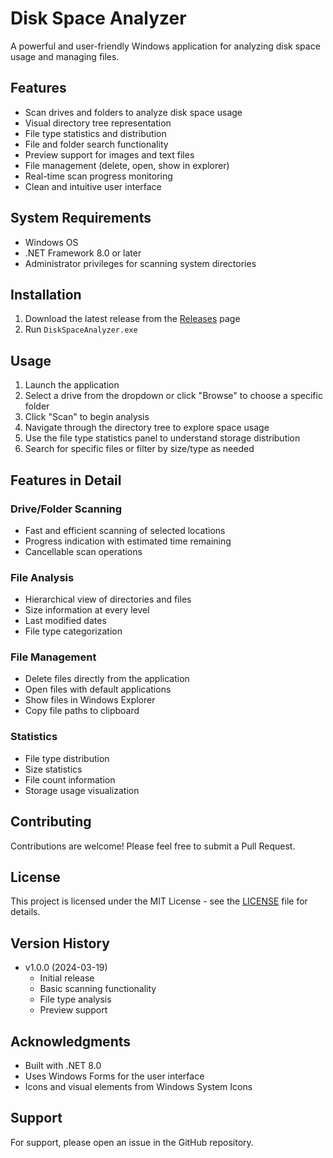 # Disk Space Analyzer

A powerful and user-friendly Windows application for analyzing disk space usage and managing files.

## Features

- Scan drives and folders to analyze disk space usage
- Visual directory tree representation
- File type statistics and distribution
- File and folder search functionality
- Preview support for images and text files
- File management (delete, open, show in explorer)
- Real-time scan progress monitoring
- Clean and intuitive user interface

## System Requirements

- Windows OS
- .NET Framework 8.0 or later
- Administrator privileges for scanning system directories

## Installation

1. Download the latest release from the [Releases](https://github.com/yourusername/DiskSpaceAnalyzer/releases) page
2. Run `DiskSpaceAnalyzer.exe`

## Usage

1. Launch the application
2. Select a drive from the dropdown or click "Browse" to choose a specific folder
3. Click "Scan" to begin analysis
4. Navigate through the directory tree to explore space usage
5. Use the file type statistics panel to understand storage distribution
6. Search for specific files or filter by size/type as needed

## Features in Detail

### Drive/Folder Scanning
- Fast and efficient scanning of selected locations
- Progress indication with estimated time remaining
- Cancellable scan operations

### File Analysis
- Hierarchical view of directories and files
- Size information at every level
- Last modified dates
- File type categorization

### File Management
- Delete files directly from the application
- Open files with default applications
- Show files in Windows Explorer
- Copy file paths to clipboard

### Statistics
- File type distribution
- Size statistics
- File count information
- Storage usage visualization

## Contributing

Contributions are welcome! Please feel free to submit a Pull Request.

## License

This project is licensed under the MIT License - see the [LICENSE](LICENSE) file for details.

## Version History

- v1.0.0 (2024-03-19)
  - Initial release
  - Basic scanning functionality
  - File type analysis
  - Preview support

## Acknowledgments

- Built with .NET 8.0
- Uses Windows Forms for the user interface
- Icons and visual elements from Windows System Icons

## Support

For support, please open an issue in the GitHub repository.
